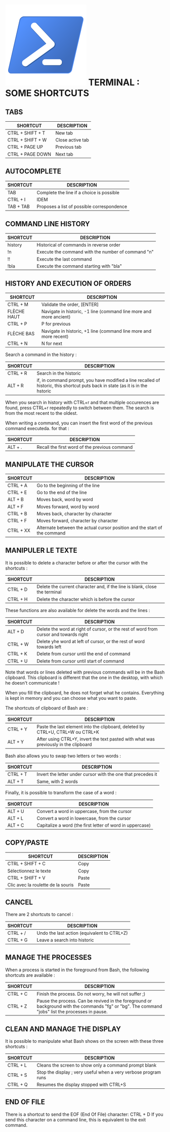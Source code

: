 # ![Logo](img/PowerShell_5.0_icon.png) TERMINAL : SOME SHORTCUTS 
## TABS 
| SHORTCUT | DESCRIPTION |
| --- | --- |
|CTRL + SHIFT + T	|New tab|
|CTRL + SHIFT + W	|Close active tab|
|CTRL + PAGE UP		|Previous tab|
|CTRL + PAGE DOWN	|Next tab|

## AUTOCOMPLETE
| SHORTCUT | DESCRIPTION |
| --- | --- |
|TAB			|Complete the line if a choice is possible|
|CTRL + I		|IDEM|
|TAB + TAB		|Proposes a list of possible correspondence|

## COMMAND LINE HISTORY
| SHORTCUT | DESCRIPTION |
| --- | --- |
|history		|Historical of commands in reverse order|
|!n			|Execute the command with the number of command "n"|
|!!			|Execute the last command|
|!bla			|Execute the command starting with "bla"|

## HISTORY AND EXECUTION OF ORDERS
| SHORTCUT | DESCRIPTION |
| --- | --- |
|CTRL + M		|Validate the order, [ENTER]|
|FLÈCHE HAUT		|Navigate in historic, -1 line (command line more and more ancient)
|CTRL + P		|P for previous|
|FLÈCHE BAS		|Navigate in historic, +1 line (command line more and more recent)|
|CTRL + N		|N for next|

Search a command in the history :

| SHORTCUT | DESCRIPTION |
| --- | --- |
|CTRL + R		|Search in the historic|
|ALT + R		|if, in command prompt, you have modified a line recalled of historic, this shortcut puts back in state (as it is in the hstoric|

When you search in history with CTRL+r and that multiple occurences are found, press CTRL+r repeatedly to switch between them. The search is from the most recent to the oldest.

When writing a command, you can insert the first word of the previous command executeda. for that :

| SHORTCUT | DESCRIPTION |
| --- | --- |
|ALT + .		|Recall the first word of the previous command|

## MANIPULATE THE CURSOR
| SHORTCUT | DESCRIPTION |
| --- | --- |
|CTRL + A		|Go to the beginning of the line|
|CTRL + E		|Go to the end of the line|
|ALT + B		|Moves back, word by word|
|ALT + F		|Moves forward, word by word|
|CTRL + B		|Moves back, character by character|
|CTRL + F		|Moves forward, character by character|
|CTRL + XX		|Alternate between the actual cursor position and the start of the command|

## MANIPULER LE TEXTE
It is possible to delete a character before or after the cursor with the shortcuts :

| SHORTCUT | DESCRIPTION |
| --- | --- |
|CTRL + D		|Delete the current character and, if the line is blank, close the terminal|
|CTRL + H		|Delete the character which is before the cursor|

These functions are also available for delete the words and the lines :

| SHORTCUT | DESCRIPTION |
| --- | --- |
|ALT + D		|Delete the word at right of cursor, or the rest of word from cursor and towards right|
|CTRL + W		|Delete yhe word at left of cursor, or the rest of word towards left|
|CTRL + K		|Delete from cursor until the end of command|
|CTRL + U		|Delete from cursor until start of command|

Note that words or lines deleted with previous commands will be in the Bash clipboard.
This clipboard is different that the one in the desktop, with which he doesn't communicate !

When you fill the clipboard, he does not forget what he contains. Everything is kept in memory and you can choose what you want to paste. 

The shortcuts of clipboard of Bash are :

| SHORTCUT | DESCRIPTION |
| --- | --- |
|CTRL + Y		|Paste the last element into the clipboard, deleted by CTRL+U, CTRL+W ou CTRL+K|
|ALT + Y		|After using CTRL+Y, invert the text pasted with what was previously in the clipboard|

Bash also allows you to swap two letters or two words :

| SHORTCUT | DESCRIPTION |
| --- | --- |
|CTRL + T		|Invert the letter under cursor with the one that precedes it|
|ALT + T		|Same, with 2 words|

Finally, it is possible to transform the case of a word :

| SHORTCUT | DESCRIPTION |
| --- | --- |
|ALT + U		|Convert a word in uppercase, from the cursor|
|ALT + L		|Convert a word in lowercase, from the cursor|
|ALT + C		|Capitalize a word (the first letter of word in uppercase)|

## COPY/PASTE
| SHORTCUT | DESCRIPTION |
| --- | --- |
|CTRL + SHIFT + C	|Copy|
|Sélectionnez le texte	|Copy|
|CTRL + SHIFT + V			|Paste|
|Clic avec la roulette de la souris	|Paste|

## CANCEL 

There are 2 shortcuts to cancel :

| SHORTCUT | DESCRIPTION |
| --- | --- |
|CTRL + /		|Undo the last action (equivalent to CTRL+Z)|
|CTRL + G		|Leave a search into historic|

## MANAGE THE PROCESSES
When a process is started in the foreground from Bash, the following shortcuts are available :

| SHORTCUT | DESCRIPTION |
| --- | --- |
|CTRL + C		|Finish the process. Do not worry, he will not suffer ;)|
|CTRL + Z		|Pause the process. Can be revived in the foreground or background with the commands "fg" or "bg". The command "jobs" list the processes in pause.|

## CLEAN AND MANAGE THE DISPLAY
It is possible to manipulate what Bash shows on the screen with these three shortcuts :

| SHORTCUT | DESCRIPTION |
| --- | --- |
|CTRL + L		|Cleans the screen to show only a command prompt blank|
|CTRL + S		|Stop the display ; very useful when a very verbose program runs|
|CTRL + Q		|Resumes the display stopped with CTRL+S|

## END OF FILE
There is a shortcut to send the EOF (End Of File) character: CTRL + D
If you send this character on a command line, this is equivalent to the exit command.

